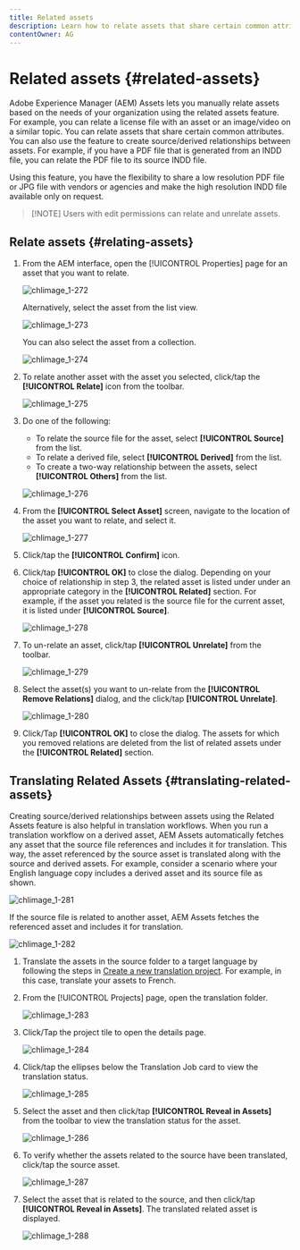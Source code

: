 ```yaml
---
title: Related assets
description: Learn how to relate assets that share certain common attributes. You can also use the feature to create source/derived relationships between assets.
contentOwner: AG
---
```


# Related assets {#related-assets}

Adobe Experience Manager (AEM) Assets lets you manually relate assets based on the needs of your organization using the related assets feature. For example, you can relate a license file with an asset or an image/video on a similar topic. You can relate assets that share certain common attributes. You can also use the feature to create source/derived relationships between assets. For example, if you have a PDF file that is generated from an INDD file, you can relate the PDF file to its source INDD file.

Using this feature, you have the flexibility to share a low resolution PDF file or JPG file with vendors or agencies and make the high resolution INDD file available only on request.

>
>[!NOTE] Users with edit permissions can relate and unrelate assets.
>

## Relate assets {#relating-assets}

1. From the AEM interface, open the [!UICONTROL Properties] page for an asset that you want to relate.

   ![chlimage_1-272](assets/chlimage_1-272.png)

   Alternatively, select the asset from the list view.

   ![chlimage_1-273](assets/chlimage_1-273.png)

   You can also select the asset from a collection.

   ![chlimage_1-274](assets/chlimage_1-274.png)

1. To relate another asset with the asset you selected, click/tap the **[!UICONTROL Relate]** icon from the toolbar.

   ![chlimage_1-275](assets/chlimage_1-275.png)

1. Do one of the following:

    * To relate the source file for the asset, select **[!UICONTROL Source]** from the list.
    * To relate a derived file, select **[!UICONTROL Derived]** from the list.
    * To create a two-way relationship between the assets, select **[!UICONTROL Others]** from the list.

   ![chlimage_1-276](assets/chlimage_1-276.png)

1. From the **[!UICONTROL Select Asset]** screen, navigate to the location of the asset you want to relate, and select it.

   ![chlimage_1-277](assets/chlimage_1-277.png)

1. Click/tap the **[!UICONTROL Confirm]** icon.
1. Click/tap **[!UICONTROL OK]** to close the dialog. Depending on your choice of relationship in step 3, the related asset is listed under under an appropriate category in the **[!UICONTROL Related]** section. For example, if the asset you related is the source file for the current asset, it is listed under **[!UICONTROL Source]**.

   ![chlimage_1-278](assets/chlimage_1-278.png)

1. To un-relate an asset, click/tap **[!UICONTROL Unrelate]** from the toolbar.

   ![chlimage_1-279](assets/chlimage_1-279.png)

1. Select the asset(s) you want to un-relate from the **[!UICONTROL Remove Relations]** dialog, and the click/tap **[!UICONTROL Unrelate]**.

   ![chlimage_1-280](assets/chlimage_1-280.png)

1. Click/Tap **[!UICONTROL OK]** to close the dialog. The assets for which you removed relations are deleted from the list of related assets under the **[!UICONTROL Related]** section.

## Translating Related Assets {#translating-related-assets}

Creating source/derived relationships between assets using the Related Assets feature is also helpful in translation workflows. When you run a translation workflow on a derived asset, AEM Assets automatically fetches any asset that the source file references and includes it for translation. This way, the asset referenced by the source asset is translated along with the source and derived assets. For example, consider a scenario where your English language copy includes a derived asset and its source file as shown.

![chlimage_1-281](assets/chlimage_1-281.png)

If the source file is related to another asset, AEM Assets fetches the referenced asset and includes it for translation.

![chlimage_1-282](assets/chlimage_1-282.png)

1. Translate the assets in the source folder to a target language by following the steps in [Create a new translation project](translation-projects.md#create-a-new-translation-project). For example, in this case, translate your assets to French.
1. From the [!UICONTROL Projects] page, open the translation folder.

   ![chlimage_1-283](assets/chlimage_1-283.png)

1. Click/Tap the project tile to open the details page.

   ![chlimage_1-284](assets/chlimage_1-284.png)

1. Click/tap the ellipses below the Translation Job card to view the translation status.

   ![chlimage_1-285](assets/chlimage_1-285.png)

1. Select the asset and then click/tap **[!UICONTROL Reveal in Assets]** from the toolbar to view the translation status for the asset.

   ![chlimage_1-286](assets/chlimage_1-286.png)

1. To verify whether the assets related to the source have been translated, click/tap the source asset.

   ![chlimage_1-287](assets/chlimage_1-287.png)

1. Select the asset that is related to the source, and then click/tap **[!UICONTROL Reveal in Assets]**. The translated related asset is displayed.

   ![chlimage_1-288](assets/chlimage_1-288.png)
